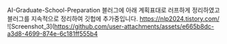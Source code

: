 
AI-Graduate-School-Preparation
블러그에 아래 계획표대로 러프하게 정리하였고 블러그를 지속적으로 정리하여 깃헙에 추가중입니다.
https://nlp2024.tistory.com/  
![Screenshot_3](https://github.com/user-attachments/assets/e665b8dc-a3d8-4699-874e-6c181ff555b4
